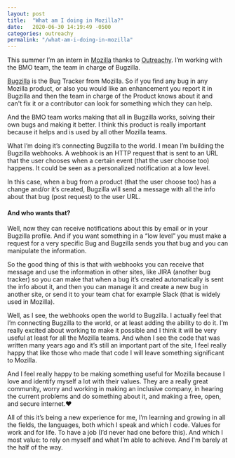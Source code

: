 ```yaml
---
layout: post
title:  "What am I doing in Mozilla?"
date:   2020-06-30 14:19:49 -0500
categories: outreachy
permalink: "/what-am-i-doing-in-mozilla"
---
```

This summer I’m an intern in <a href="https://www.mozilla.org/en-US/exp/">Mozilla</a> thanks to <a href="https://www.outreachy.org/">Outreachy</a>. I’m working with the BMO team, the team in charge of Bugzilla.

<a href="https://bugzilla.mozilla.org/home">Bugzilla</a> is the Bug Tracker from Mozilla. So if you find any bug in any Mozilla product, or also you would like an enhancement you report it in Bugzilla and then the team in charge of the Product knows about it and can't fix it or a contributor can look for something which they can help. 

And the BMO team works making that all in Bugzilla works, solving their own bugs and making it better. I think this product is really important because it helps and is used by all other Mozilla teams.

What I’m doing it’s connecting Bugzilla to the world. I mean I’m building the Bugzilla webhooks. A webhook is an HTTP request that is sent to an URL that the user chooses when a certain event (that the user choose too) happens. It could be seen as a personalized notification at a low level.

In this case, when a bug from a product (that the user choose too) has a change and/or it’s created, Bugzilla will send a message with all the info about that bug (post request) to the user URL. 

<h4>And who wants that?</h4>

Well, now they can receive notifications about this by email or in your Bugzilla profile. And if you want something in a “low level” you must make a request for a very specific Bug and Bugzilla sends you that bug and you can manipulate the information. 

So the good thing of this is that with webhooks you can receive that message and use the information in other sites, like JIRA (another bug tracker) so you can make that when a bug it’s created automatically is sent the info about it, and then you can manage it and create a new bug in another site, or send it to your team chat for example Slack (that is widely used in Mozilla).

Well, as I see, the webhooks open the world to Bugzilla. I actually feel that I’m connecting Bugzilla to the world, or at least adding the ability to do it. I’m really excited about working to make it possible and I think it will be very useful at least for all the Mozilla teams. And when I see the code that was written many years ago and it’s still an important part of the site, I feel really happy that like those who made that code I will leave something significant to Mozilla.

And I feel really happy to be making something useful for Mozilla because I love and identify myself a lot with their values. They are a really great community, worry and working in making an inclusive company, in hearing the current problems and do something about it, and making a free, open, and secure internet.❤

All of this it’s being a new experience for me, I’m learning and growing in all the fields, the languages, both which I speak and which I code. Values for work and for life. To have a job (I’d never had one before this). And which I most value: to rely on myself and what I’m able to achieve. And I'm barely at the half of the way.
